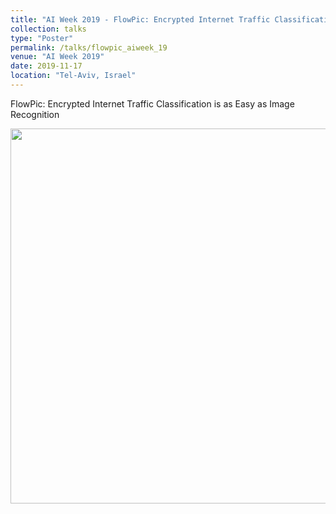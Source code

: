 ```yaml
---
title: "AI Week 2019 - FlowPic: Encrypted Internet Traffic Classification is as Easy as Image Recognition"
collection: talks
type: "Poster"
permalink: /talks/flowpic_aiweek_19
venue: "AI Week 2019"
date: 2019-11-17
location: "Tel-Aviv, Israel"
---
```


FlowPic: Encrypted Internet Traffic Classification is as Easy as Image Recognition

<img src="http://talshapira.github.io/images/flowpic_poster_img.png" width="600"/>


